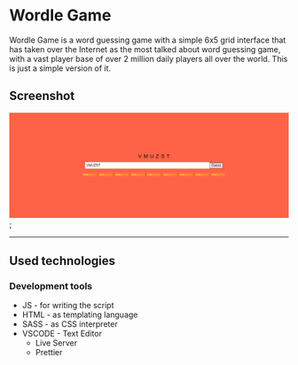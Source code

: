 # Wordle Game

Wordle Game is a word guessing game with a simple 6x5 grid interface that has taken over the Internet as the most talked about word guessing game, with a vast player base of over 2 million daily players all over the world. This is just a simple version of it.

## Screenshot

![Screenshot](./levels/level1.png);

---

## Used technologies

### Development tools

- JS - for writing the script
- HTML - as templating language
- SASS - as CSS interpreter
- VSCODE - Text Editor
  - Live Server
  - Prettier
